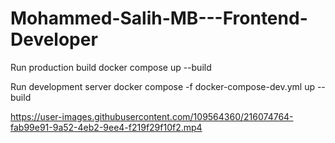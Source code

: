 # Mohammed-Salih-MB---Frontend-Developer

Run production build
    docker compose up --build
   
Run development server
    docker compose -f docker-compose-dev.yml up --build

https://user-images.githubusercontent.com/109564360/216074764-fab99e91-9a52-4eb2-9ee4-f219f29f10f2.mp4

